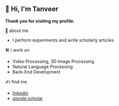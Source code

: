 ## 👋 Hi, I'm Tanveer

**Thank you for visiting my profile.** 

💪 about me  
- I perform experiments and write scholarly articles

🛠️ i work on
- Video Processing, 3D Image Processing
- Natural Language Processing
- Back-End Development

✍️ find me  
- [linkedin](https://www.linkedin.com/in/tanveerkader/)  
- [google scholar](https://scholar.google.com/citations?user=GIAwRq4AAAAJ&hl=en)  
